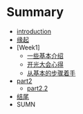 # Summary

* [introduction](README.md)
* [缘起](Begin.md)
* [Week1]
   * [一些基本介绍](part1/一些基本介绍.md)
   * [开光大会心得](part1/开光大会心得.md)
   * [从基本的步骤着手](source/part1/从基本步骤着手.md)
* [part2](./source/part2/introduction)
   * [part2.2](./source/part2/1.md)
* [结尾](./source/end.md)
* SUMN

